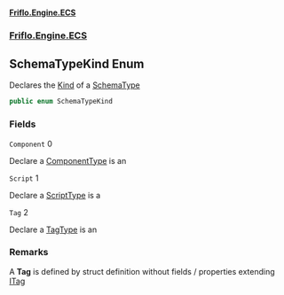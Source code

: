 #### [Friflo.Engine.ECS](index.md 'index')
### [Friflo.Engine.ECS](Friflo.Engine.ECS.md 'Friflo.Engine.ECS')

## SchemaTypeKind Enum

Declares the [Kind](SchemaType.Kind.md 'Friflo.Engine.ECS.SchemaType.Kind') of a [SchemaType](SchemaType.md 'Friflo.Engine.ECS.SchemaType')

```csharp
public enum SchemaTypeKind
```
### Fields

<a name='Friflo.Engine.ECS.SchemaTypeKind.Component'></a>

`Component` 0

Declare a [ComponentType](ComponentType.md 'Friflo.Engine.ECS.ComponentType') is an <b>
  <see cref="T:Friflo.Engine.ECS.IComponent"/>
</b>

<a name='Friflo.Engine.ECS.SchemaTypeKind.Script'></a>

`Script` 1

Declare a [ScriptType](ScriptType.md 'Friflo.Engine.ECS.ScriptType') is a <b>
  <see cref="F:Friflo.Engine.ECS.SchemaTypeKind.Script"/>
</b>

<a name='Friflo.Engine.ECS.SchemaTypeKind.Tag'></a>

`Tag` 2

Declare a [TagType](TagType.md 'Friflo.Engine.ECS.TagType') is an <b>
  <see cref="T:Friflo.Engine.ECS.ITag"/>
</b>

### Remarks
A <b>Tag</b> is defined by struct definition without fields / properties extending [ITag](ITag.md 'Friflo.Engine.ECS.ITag')